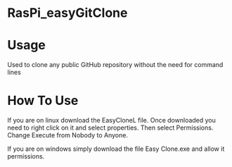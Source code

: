 # RasPi_easyGitClone

# Usage 
Used to clone any public GitHub repository without the need for command lines

# How To Use
If you are on linux download the EasyCloneL file. Once downloaded you need to right click on it and select properties. 
Then select Permissions. 
Change Execute from Nobody to Anyone. 

If you are on windows simply download the file Easy Clone.exe and allow it permissions. 
